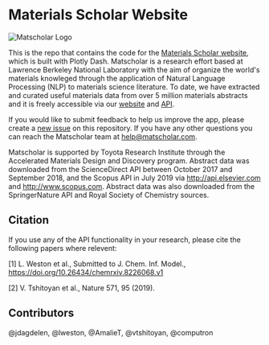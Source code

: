 # Materials Scholar Website

![Matscholar Logo](https://matscholar-web.s3-us-west-1.amazonaws.com/matscholar_logo+alpha.png)

This is the repo that contains the code for the [Materials Scholar website](https://www.matscholar.com), which is built with Plotly Dash. Matscholar is a research effort based at Lawrence Berkeley National Laboratory with the aim of organize the world's materials knowleged through the application of Natural Language Processing (NLP) to materials science literature. To date, we have extracted and curated useful materials data from over 5 million materials abstracts and it is freely accessible via our [website](https://www.matscholar.com) and [API](https://github.com/materialsintelligence/matscholar). 

If you would like to submit feedback to help us improve the app, please create a [new issue](https://github.com/materialsintelligence/matscholar-web/issues/new) on this repository. If you have any other questions you can reach the Matscholar team at [help@matscholar.com](mailto:help@matscholar.com).

Matscholar is supported by Toyota Research Institute through the Accelerated Materials Design and Discovery program. Abstract data was downloaded from the ScienceDirect API between October 2017 and September 2018, and the Scopus API in July 2019 via http://api.elsevier.com and http://www.scopus.com. Abstract data was also downloaded from the SpringerNature API and Royal Society of Chemistry sources. 

## Citation

If you use any of the API functionality in your research, please cite the following papers
where relevent:

[1] L. Weston et al., Submitted to J. Chem. Inf. Model., https://doi.org/10.26434/chemrxiv.8226068.v1

[2] V. Tshitoyan et al., Nature 571, 95 (2019).


## Contributors
@jdagdelen, @lweston, @AmalieT, @vtshitoyan, @computron
